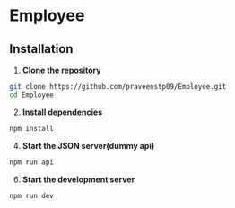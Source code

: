 # Employee

## Installation

1. **Clone the repository**
```bash
git clone https://github.com/praveenstp09/Employee.git
cd Employee
```
2. **Install dependencies**
 ```bash
npm install
```

4. **Start the JSON server(dummy api)**
```bash
npm run api
```

6. **Start the development server**
```bash
npm run dev
```

